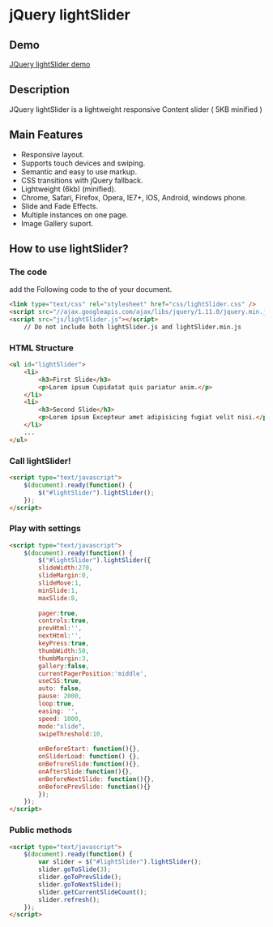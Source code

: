jQuery lightSlider
=============


Demo
----------------
[JQuery lightSlider demo](http://sachinchoolur.github.io/lightslider/)

Description
----------------
JQuery lightSlider is a lightweight responsive Content slider ( 5KB minified )

Main Features
----------------

+   Responsive layout.
+   Supports touch devices and swiping.
+   Semantic and easy to use markup.
+   CSS transitions with jQuery fallback.
+   Lightweight (6kb) (minified).
+   Chrome, Safari, Firefox, Opera, IE7+, IOS, Android, windows phone.
+   Slide and Fade Effects.
+   Multiple instances on one page.
+   Image Gallery suport.


How to use lightSlider?
--------------------

### The code ###
add the Following code to the <head> of your document.
```html
<link type="text/css" rel="stylesheet" href="css/lightSlider.css" />
<script src="//ajax.googleapis.com/ajax/libs/jquery/1.11.0/jquery.min.js"></script>
<script src="js/lightSlider.js"></script>
    // Do not include both lightSlider.js and lightSlider.min.js
```
### HTML Structure ###
```html
<ul id="lightSlider">
    <li>
        <h3>First Slide</h3>
        <p>Lorem ipsum Cupidatat quis pariatur anim.</p>
    </li>
    <li>
        <h3>Second Slide</h3>
        <p>Lorem ipsum Excepteur amet adipisicing fugiat velit nisi.</p>
    </li>
    ...
</ul>
```
### Call lightSlider! ###
```html
<script type="text/javascript">
    $(document).ready(function() {
        $("#lightSlider").lightSlider();
    });
</script>
```
### Play with settings ###
```html
<script type="text/javascript">
    $(document).ready(function() {
        $("#lightSlider").lightSlider({
        slideWidth:270,
        slideMargin:0,
        slideMove:1,
        minSlide:1,
        maxSlide:8,
         
        pager:true,
        controls:true,
        prevHtml:'',
        nextHtml:'',
        keyPress:true,
        thumbWidth:50,
        thumbMargin:3,
        gallery:false,
        currentPagerPosition:'middle',
        useCSS:true,
        auto: false,
        pause: 2000,
        loop:true,
        easing: '',
        speed: 1000,
        mode:"slide",
        swipeThreshold:10,
         
        onBeforeStart: function(){},
        onSliderLoad: function() {},
        onBefroreSlide:function(){},
        onAfterSlide:function(){},
        onBeforeNextSlide: function(){},
        onBeforePrevSlide: function(){}
        });
    });
</script>
```
### Public methods ###
```html
<script type="text/javascript">
    $(document).ready(function() {
        var slider = $("#lightSlider").lightSlider();
        slider.goToSlide(3);
        slider.goToPrevSlide();
        slider.goToNextSlide();
        slider.getCurrentSlideCount();
        slider.refresh();
    });
</script>
```